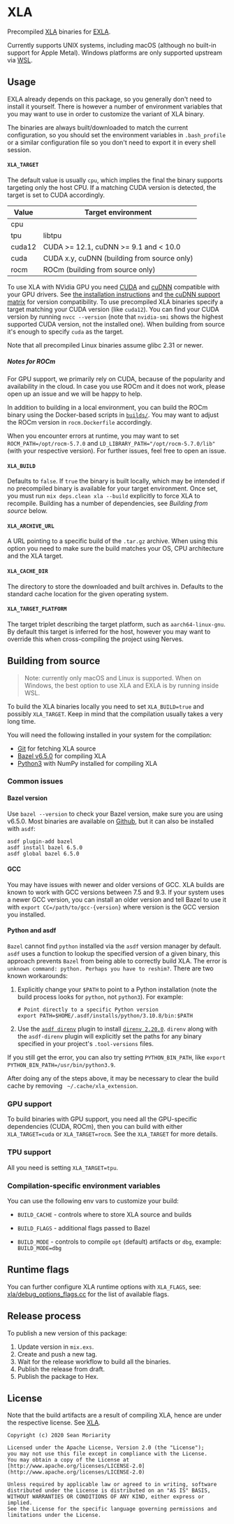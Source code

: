# XLA

Precompiled [XLA](https://github.com/openxla/xla) binaries for [EXLA](https://github.com/elixir-nx/nx/tree/main/exla).

Currently supports UNIX systems, including macOS (although no built-in support for Apple Metal).
Windows platforms are only supported upstream via [WSL](https://en.wikipedia.org/wiki/Windows_Subsystem_for_Linux).

## Usage

EXLA already depends on this package, so you generally don't need to install it yourself.
There is however a number of environment variables that you may want to use in order to
customize the variant of XLA binary.

The binaries are always built/downloaded to match the current configuration, so you should
set the environment variables in `.bash_profile` or a similar configuration file so you don't
need to export it in every shell session.

#### `XLA_TARGET`

The default value is usually `cpu`, which implies the final the binary supports targeting
only the host CPU. If a matching CUDA version is detected, the target is set to CUDA accordingly.

| Value | Target environment |
| --- | --- |
| cpu | |
| tpu | libtpu |
| cuda12 | CUDA >= 12.1, cuDNN >= 9.1 and < 10.0 |
| cuda | CUDA x.y, cuDNN (building from source only) |
| rocm | ROCm (building from source only) |

To use XLA with NVidia GPU you need [CUDA](https://developer.nvidia.com/cuda-downloads)
and [cuDNN](https://developer.nvidia.com/cudnn) compatible with your GPU drivers.
See [the installation instructions](https://docs.nvidia.com/deeplearning/cudnn/install-guide/index.html)
and [the cuDNN support matrix](https://docs.nvidia.com/deeplearning/cudnn/support-matrix/index.html)
for version compatibility. To use precompiled XLA binaries specify a target matching
your CUDA version (like `cuda12`). You can find your CUDA version by running `nvcc --version`
(note that `nvidia-smi` shows the highest supported CUDA version, not the installed one).
When building from source it's enough to specify `cuda` as the target.

Note that all precompiled Linux binaries assume glibc 2.31 or newer.

##### Notes for ROCm

For GPU support, we primarily rely on CUDA, because of the popularity and availability
in the cloud. In case you use ROCm and it does not work, please open up an issue and
we will be happy to help.

In addition to building in a local environment, you can build the ROCm binary using
the Docker-based scripts in [`builds/`](https://github.com/elixir-nx/xla/tree/main/builds). You may want to adjust the ROCm
version in `rocm.Dockerfile` accordingly.

When you encounter errors at runtime, you may want to set `ROCM_PATH=/opt/rocm-5.7.0`
and `LD_LIBRARY_PATH="/opt/rocm-5.7.0/lib"` (with your respective version). For further
issues, feel free to open an issue.

#### `XLA_BUILD`

Defaults to `false`. If `true` the binary is built locally, which may be intended
if no precompiled binary is available for your target environment. Once set, you
must run `mix deps.clean xla --build` explicitly to force XLA to recompile.
Building has a number of dependencies, see *Building from source* below.

#### `XLA_ARCHIVE_URL`

A URL pointing to a specific build of the `.tar.gz` archive. When using this option
you need to make sure the build matches your OS, CPU architecture and the XLA target.

#### `XLA_CACHE_DIR`

The directory to store the downloaded and built archives in. Defaults to the standard
cache location for the given operating system.

#### `XLA_TARGET_PLATFORM`

The target triplet describing the target platform, such as `aarch64-linux-gnu`. By default
this target is inferred for the host, however you may want to override this when cross-compiling
the project using Nerves.

## Building from source

> Note: currently only macOS and Linux is supported. When on Windows, the best option
> to use XLA and EXLA is by running inside WSL.

To build the XLA binaries locally you need to set `XLA_BUILD=true` and possibly `XLA_TARGET`.
Keep in mind that the compilation usually takes a very long time.

You will need the following installed in your system for the compilation:

  * [Git](https://git-scm.com/) for fetching XLA source
  * [Bazel v6.5.0](https://bazel.build/) for compiling XLA
  * [Python3](https://python.org) with NumPy installed for compiling XLA

### Common issues

#### Bazel version

Use `bazel --version` to check your Bazel version, make sure you are using v6.5.0.
Most binaries are available on [Github](https://github.com/bazelbuild/bazel/releases),
but it can also be installed with `asdf`:

```shell
asdf plugin-add bazel
asdf install bazel 6.5.0
asdf global bazel 6.5.0
```

#### GCC

You may have issues with newer and older versions of GCC. XLA builds are known to work
with GCC versions between 7.5 and 9.3. If your system uses a newer GCC version, you can
install an older version and tell Bazel to use it with `export CC=/path/to/gcc-{version}`
where version is the GCC version you installed.

#### Python and asdf

`Bazel` cannot find `python` installed via the `asdf` version manager by default. `asdf` uses a
function to lookup the specified version of a given binary, this approach prevents `Bazel` from
being able to correctly build XLA. The error is `unknown command: python. Perhaps you have to reshim?`.
There are two known workarounds:

1. Explicitly change your `$PATH` to point to a Python installation (note the build process
   looks for `python`, not `python3`). For example:

    ```shell
    # Point directly to a specific Python version
    export PATH=$HOME/.asdf/installs/python/3.10.8/bin:$PATH
    ```

2. Use the [`asdf direnv`](https://github.com/asdf-community/asdf-direnv) plugin to install [`direnv 2.20.0`](https://direnv.net).
   `direnv` along with the `asdf-direnv` plugin will explicitly set the paths for any binary specified
   in your project's `.tool-versions` files.

If you still get the error, you can also try setting `PYTHON_BIN_PATH`, like `export PYTHON_BIN_PATH=/usr/bin/python3.9`.

After doing any of the steps above, it may be necessary to clear the build cache by removing ` ~/.cache/xla_extension`.

### GPU support

To build binaries with GPU support, you need all the GPU-specific dependencies (CUDA, ROCm),
then you can build with either `XLA_TARGET=cuda` or `XLA_TARGET=rocm`. See the `XLA_TARGET`
for more details.

### TPU support

All you need is setting `XLA_TARGET=tpu`.

### Compilation-specific environment variables

You can use the following env vars to customize your build:

  * `BUILD_CACHE` - controls where to store XLA source and builds

  * `BUILD_FLAGS` - additional flags passed to Bazel

  * `BUILD_MODE` - controls to compile `opt` (default) artifacts or `dbg`, example: `BUILD_MODE=dbg`

## Runtime flags

You can further configure XLA runtime options with `XLA_FLAGS`,
see: [xla/debug_options_flags.cc](https://github.com/openxla/xla/blob/main/xla/debug_options_flags.cc)
for the list of available flags.

## Release process

To publish a new version of this package:

1. Update version in `mix.exs`.
2. Create and push a new tag.
3. Wait for the release workflow to build all the binaries.
4. Publish the release from draft.
5. Publish the package to Hex.

## License

Note that the build artifacts are a result of compiling XLA, hence are under
the respective license. See [XLA](https://github.com/openxla/xla).

```text
Copyright (c) 2020 Sean Moriarity

Licensed under the Apache License, Version 2.0 (the "License");
you may not use this file except in compliance with the License.
You may obtain a copy of the License at [http://www.apache.org/licenses/LICENSE-2.0](http://www.apache.org/licenses/LICENSE-2.0)

Unless required by applicable law or agreed to in writing, software
distributed under the License is distributed on an "AS IS" BASIS,
WITHOUT WARRANTIES OR CONDITIONS OF ANY KIND, either express or implied.
See the License for the specific language governing permissions and
limitations under the License.
```
